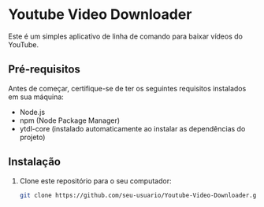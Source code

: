 # Youtube Video Downloader

Este é um simples aplicativo de linha de comando para baixar vídeos do YouTube.

## Pré-requisitos

Antes de começar, certifique-se de ter os seguintes requisitos instalados em sua máquina:

- Node.js
- npm (Node Package Manager)
- ytdl-core (instalado automaticamente ao instalar as dependências do projeto)

## Instalação

1. Clone este repositório para o seu computador:
   ```bash
   git clone https://github.com/seu-usuario/Youtube-Video-Downloader.git

